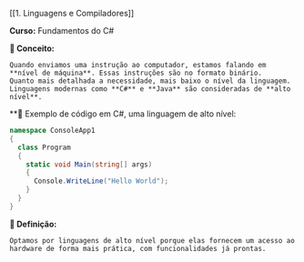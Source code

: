 
[[1. Linguagens e Compiladores]]

**Curso:** Fundamentos do C#  

**📖 Conceito:**

```
Quando enviamos uma instrução ao computador, estamos falando em **nível de máquina**. Essas instruções são no formato binário.  
Quanto mais detalhada a necessidade, mais baixo o nível da linguagem.  
Linguagens modernas como **C#** e **Java** são consideradas de **alto nível**.
```

**📖 Exemplo de código em C#, uma linguagem de alto nível:

```csharp
namespace ConsoleApp1
{
  class Program
  {
    static void Main(string[] args)
    {
      Console.WriteLine("Hello World");
    }
  }
}
````

**📖 Definição:**

```
Optamos por linguagens de alto nível porque elas fornecem um acesso ao hardware de forma mais prática, com funcionalidades já prontas.
```
